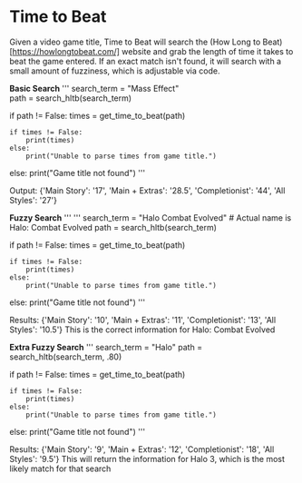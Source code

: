 # Time to Beat

Given a video game title, Time to Beat will search the (How Long to Beat)[https://howlongtobeat.com/] website and grab the length of time it takes to beat the game entered. If an exact match isn't found, it will search with a small amount of fuzziness, which is adjustable via code.

**Basic Search**
'''
search_term = "Mass Effect"  
path = search_hltb(search_term)

if path != False:
    times = get_time_to_beat(path)

    if times != False:
        print(times)
    else:
        print("Unable to parse times from game title.")
else:
    print("Game title not found")
'''

Output: {'Main Story': '17', 'Main + Extras': '28.5', 'Completionist': '44', 'All Styles': '27'}

**Fuzzy Search**
'''
'''
search_term = "Halo Combat Evolved" # Actual name is Halo: Combat Evolved
path = search_hltb(search_term)

if path != False:
    times = get_time_to_beat(path)

    if times != False:
        print(times)
    else:
        print("Unable to parse times from game title.")
else:
    print("Game title not found")
'''

Results: {'Main Story': '10', 'Main + Extras': '11', 'Completionist': '13', 'All Styles': '10.5'}
This is the correct information for Halo: Combat Evolved

**Extra Fuzzy Search**
'''
search_term = "Halo"
path = search_hltb(search_term, .80)

if path != False:
    times = get_time_to_beat(path)

    if times != False:
        print(times)
    else:
        print("Unable to parse times from game title.")
else:
    print("Game title not found")
'''

Results: {'Main Story': '9', 'Main + Extras': '12', 'Completionist': '18', 'All Styles': '9.5'}
This will return the information for Halo 3, which is the most likely match for that search
